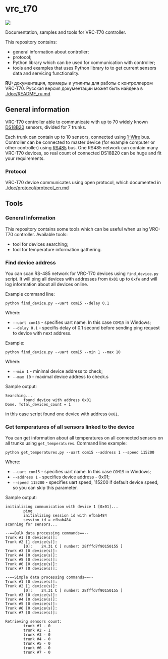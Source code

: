 ﻿# vrc_t70

![](https://travis-ci.org/JFF-Bohdan/vrc_t70.svg?branch=master)	

Documentation, samples and tools for VRC-T70 controller.

This repository contains:

* general information about controller;
* protocol;
* Python library which can be used for communication with controller;
* tools and examples that uses Python library to to get current sensors data and servicing functionality.

**RU:** документация, примеры и утилиты для работы с контроллером VRC-T70.
Русская версия документации может быть найдена в [./doc/README_ru.md](./doc/README_ru.md)

## General information

VRC-T70 controller able to communicate with up to 70
widely known [DS18B20](https://www.google.com.ua/search?q=ds18b20%20tech%20spec)
sensors, divided for 7 trunks.

Each trunk can contain up to 10 sensors, connected using [1-Wire](https://en.wikipedia.org/wiki/1-Wire) bus. Controller
can be connected to master device (for example computer or other controller) using
[RS485](https://en.wikipedia.org/wiki/RS-485) bus. One RS485 network can contain many VRC-T70 devices, so
real count of connected DS18B20 can be huge and fit your requirements.

### Protocol

VRC-T70 device communicates using open protocol, which documented in
[./doc/protocol/protocol_en.md](./doc/protocol/protocol_en.md)

## Tools

### General information

This repository contains some tools which can be useful when using VRC-T70 controller. Available tools:

* tool for devices searching;
* tool for temperature information gathering.

### Find device address

You can scan RS-485 network for VRC-T70 devices using `find_device.py` script. It will ping all devices with addresses from `0x01` up to `0xfe` and will log information about all devices online.

Example command line:

`python find_device.py --uart com15 --delay 0.1`

Where:

* `--uart com15` - specifies uart name. In this case `COM15` in Windows;
* `--delay 0.1` - specifis delay of 0.1 second before sending ping request to device with next address.

Example:

`python find_device.py --uart com15 --min 1 --max 10`

Where:
* `--min 1` - minimal device address to check;
* `--max 10` - maximal device address to check.s

Sample output:

```
Searching...
        found device with address 0x01
Done. Total_devices_count = 1
```

in this case script found one device with address `0x01.`


### Get temperatures of all sensors linked to the device

You can get information about all temperatures on all connected sensors on all trunks using `get_temperatures`. Command line example:

`python get_temperatures.py --uart com15 --address 1 --speed 115200`

Where:

* `--uart com15` - specifies uart name. In this case `COM15` in Windows;
* `--address 1` - specifies device address - 0x01;
* `--speed 115200` - specifies uart speed, 115200 if default device speed, so you can skip this parameter.


Sample output:

```
initializing communication with device 1 [0x01]...
        ping
        initializing session id with efbab484
        session_id = efbab484
scanning for sensors...

--==Bulk data processing commands==--
Trunk #1 [0 device(s)]:
Trunk #2 [1 device(s)]:
        [0]:    24.31 C [ number: 28fffd7f90150155 ]
Trunk #3 [0 device(s)]:
Trunk #4 [0 device(s)]:
Trunk #5 [0 device(s)]:
Trunk #6 [0 device(s)]:
Trunk #7 [0 device(s)]:

--==Simple data processing commands==--
Trunk #1 [0 device(s)]:
Trunk #2 [1 device(s)]:
        [0]:    24.31 C [ number: 28fffd7f90150155 ]
Trunk #3 [0 device(s)]:
Trunk #4 [0 device(s)]:
Trunk #5 [0 device(s)]:
Trunk #6 [0 device(s)]:
Trunk #7 [0 device(s)]:

Retrieving sensors count:
        trunk #1 - 0
        trunk #2 - 1
        trunk #3 - 0
        trunk #4 - 0
        trunk #5 - 0
        trunk #6 - 0
        trunk #7 - 0
```